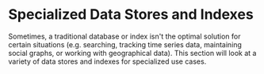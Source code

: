 # Specialized Data Stores and Indexes

Sometimes, a traditional database or index isn't the optimal solution for certain situations (e.g. searching, tracking time series data, maintaining social graphs, or working with geographical data). This section will look at a variety of data stores and indexes for specialized use cases.
